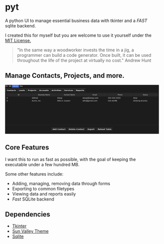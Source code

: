 # pyt

A python UI to manage essential business data with tkinter and a *FAST* sqlite backend.

I created this for myself but you are welcome to use it yourself under the [MIT License.](LICENSE)

> "In the same way a woodworker invests the time in a jig, a programmer can build a code generator. Once built, it can be used throughout the life of the project at virtually no cost."
> Andrew Hunt

## Manage Contacts, Projects, and more.

![](https://github.com/Sieep-Coding/pyt/blob/main/assets/image.png)

## Core Features

I want this to run as fast as possible, with the goal of keeping the executable under a few hundred MB.

Some other features include:

- Adding, managing, removing data through forms
- Exporting to common filetypes
- Viewing data and reports easily
- *Fast* SQLite backend

## Dependencies

- [Tkinter](https://docs.python.org/3/library/tkinter.html)
- [Sun Valley Theme](https://github.com/rdbende/Sun-Valley-ttk-theme/tree/main)
- [Sqlite](https://www.sqlite.org/)